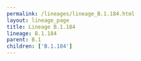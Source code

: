 ```yaml
---
permalink: /lineages/lineage_B.1.184.html
layout: lineage_page
title: Lineage B.1.184
lineage: B.1.184
parent: B.1
children: ['B.1.184']
---
```

